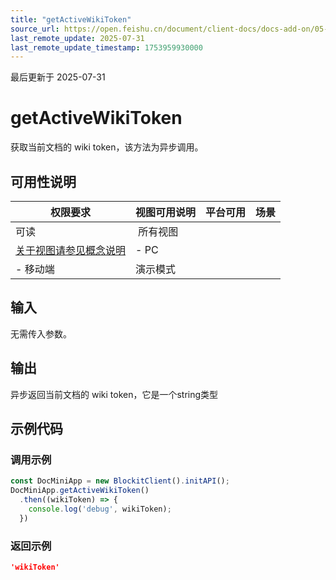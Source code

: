 ```yaml
---
title: "getActiveWikiToken"
source_url: https://open.feishu.cn/document/client-docs/docs-add-on/05-api-doc/basic-data-reference---base/getactivewikitoken
last_remote_update: 2025-07-31
last_remote_update_timestamp: 1753959930000
---
```

最后更新于 2025-07-31

# getActiveWikiToken
获取当前文档的 wiki token，该方法为异步调用。

## 可用性说明

权限要求 | 视图可用说明 | 平台可用 | 场景
--- | --- | --- | ---
可读 | &nbsp;所有视图  
[关于视图请参见概念说明](https://open.feishu.cn/document/uAjLw4CM/uYjL24iN/docs-add-on/02-cloud-doc-block-noun-explanation) | - PC  
- 移动端 | 演示模式

## 输入

无需传入参数。

## 输出

异步返回当前文档的 wiki token，它是一个string类型

## 示例代码

### 调用示例

```js	
const DocMiniApp = new BlockitClient().initAPI();
DocMiniApp.getActiveWikiToken()
  .then((wikiToken) => {
    console.log('debug', wikiToken);
  })
```

### 返回示例

```json
'wikiToken'
```
